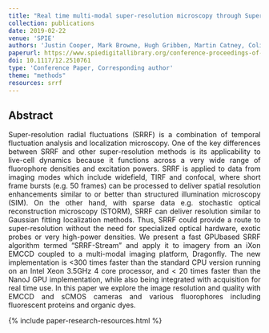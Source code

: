 ```yaml
---
title: "Real time multi-modal super-resolution microscopy through Super-Resolution Radial Fluctuations (SRRF-Stream)"
collection: publications
date: 2019-02-22
venue: 'SPIE'
authors: 'Justin Cooper, Mark Browne, Hugh Gribben, Martin Catney, Colin Coates, Alan Mullan, Geraint Wilde, Ricardo Henriques'
paperurl: https://www.spiedigitallibrary.org/conference-proceedings-of-spie/10884/1088418/Real-time-multi-modal-super-resolution-microscopy-through-Super-Resolution/10.1117/12.2510761.short?SSO=1
doi: 10.1117/12.2510761
type: 'Conference Paper, Corresponding author'
theme: "methods"
resources: srrf
---
```


<h2> Abstract </h2>
<p align= "justify">
Super-resolution radial fluctuations (SRRF) is a combination of temporal fluctuation analysis and localization microscopy. One of the key differences between SRRF and other super-resolution methods is its applicability to live-cell dynamics because it functions across a very wide range of fluorophore densities and excitation powers. SRRF is applied to data from imaging modes which include widefield, TIRF and confocal, where short frame bursts (e.g. 50 frames) can be processed to deliver spatial resolution enhancements similar to or better than structured illumination microscopy (SIM). On the other hand, with sparse data e.g. stochastic optical reconstruction microscopy (STORM), SRRF can deliver resolution similar to Gaussian fitting localization methods. Thus, SRRF could provide a route to super-resolution without the need for specialized optical hardware, exotic probes or very high-power densities. We present a fast GPUbased SRRF algorithm termed “SRRF-Stream” and apply it to imagery from an iXon EMCCD coupled to a multi-modal imaging platform, Dragonfly. The new implementation is <300 times faster than the standard CPU version running on an Intel Xeon 3.5GHz 4 core processor, and < 20 times faster than the NanoJ GPU implementation, while also being integrated with acquisition for real time use. In this paper we explore the image resolution and quality with EMCCD and sCMOS cameras and various fluorophores including fluorescent proteins and organic dyes.

{% include paper-research-resources.html %}
